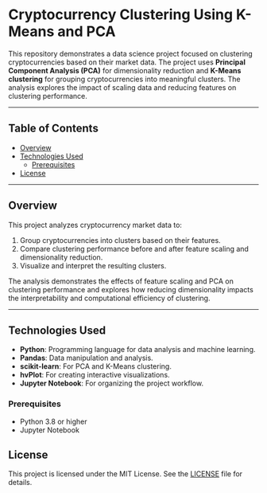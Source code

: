 # Cryptocurrency Clustering Using K-Means and PCA

This repository demonstrates a data science project focused on clustering cryptocurrencies based on their market data. The project uses **Principal Component Analysis (PCA)** for dimensionality reduction and **K-Means clustering** for grouping cryptocurrencies into meaningful clusters. The analysis explores the impact of scaling data and reducing features on clustering performance.

---

## Table of Contents

- [Overview](#overview)
- [Technologies Used](#technologies-used)
  - [Prerequisites](#prerequisites)
- [License](#license)

---

## Overview

This project analyzes cryptocurrency market data to:
1. Group cryptocurrencies into clusters based on their features.
2. Compare clustering performance before and after feature scaling and dimensionality reduction.
3. Visualize and interpret the resulting clusters.

The analysis demonstrates the effects of feature scaling and PCA on clustering performance and explores how reducing dimensionality impacts the interpretability and computational efficiency of clustering.

---

## Technologies Used

- **Python**: Programming language for data analysis and machine learning.
- **Pandas**: Data manipulation and analysis.
- **scikit-learn**: For PCA and K-Means clustering.
- **hvPlot**: For creating interactive visualizations.
- **Jupyter Notebook**: For organizing the project workflow.


### Prerequisites

- Python 3.8 or higher
- Jupyter Notebook

## License

This project is licensed under the MIT License. See the [LICENSE](LICENSE) file for details.



